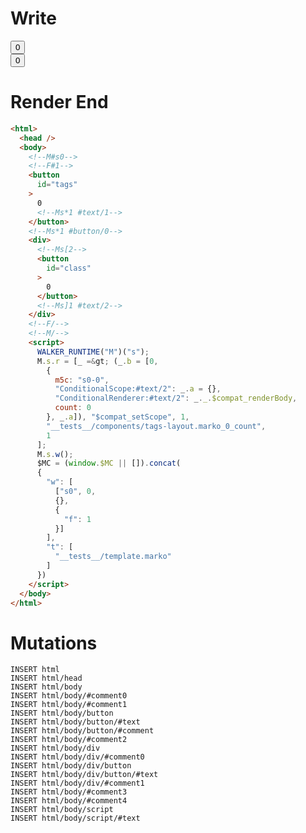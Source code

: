 # Write
  <!--M#s0--><!--F#1--><button id=tags>0<!--Ms*1 #text/1--></button><!--Ms*1 #button/0--><div><!--Ms[2--><button id=class>0</button><!--Ms]1 #text/2--></div><!--F/--><!--M/--><script>WALKER_RUNTIME("M")("s");M.s.r=[_=>(_.b=[0,{m5c:"s0-0","ConditionalScope:#text/2":_.a={},"ConditionalRenderer:#text/2":_._.$compat_renderBody,count:0},_.a]),"$compat_setScope",1,"__tests__/components/tags-layout.marko_0_count",1];M.s.w();$MC=(window.$MC||[]).concat({"w":[["s0",0,{},{"f":1}]],"t":["__tests__/template.marko"]})</script>

# Render End
```html
<html>
  <head />
  <body>
    <!--M#s0-->
    <!--F#1-->
    <button
      id="tags"
    >
      0
      <!--Ms*1 #text/1-->
    </button>
    <!--Ms*1 #button/0-->
    <div>
      <!--Ms[2-->
      <button
        id="class"
      >
        0
      </button>
      <!--Ms]1 #text/2-->
    </div>
    <!--F/-->
    <!--M/-->
    <script>
      WALKER_RUNTIME("M")("s");
      M.s.r = [_ =&gt; (_.b = [0,
        {
          m5c: "s0-0",
          "ConditionalScope:#text/2": _.a = {},
          "ConditionalRenderer:#text/2": _._.$compat_renderBody,
          count: 0
        }, _.a]), "$compat_setScope", 1,
        "__tests__/components/tags-layout.marko_0_count",
        1
      ];
      M.s.w();
      $MC = (window.$MC || []).concat(
      {
        "w": [
          ["s0", 0,
          {},
          {
            "f": 1
          }]
        ],
        "t": [
          "__tests__/template.marko"
        ]
      })
    </script>
  </body>
</html>
```

# Mutations
```
INSERT html
INSERT html/head
INSERT html/body
INSERT html/body/#comment0
INSERT html/body/#comment1
INSERT html/body/button
INSERT html/body/button/#text
INSERT html/body/button/#comment
INSERT html/body/#comment2
INSERT html/body/div
INSERT html/body/div/#comment0
INSERT html/body/div/button
INSERT html/body/div/button/#text
INSERT html/body/div/#comment1
INSERT html/body/#comment3
INSERT html/body/#comment4
INSERT html/body/script
INSERT html/body/script/#text
```